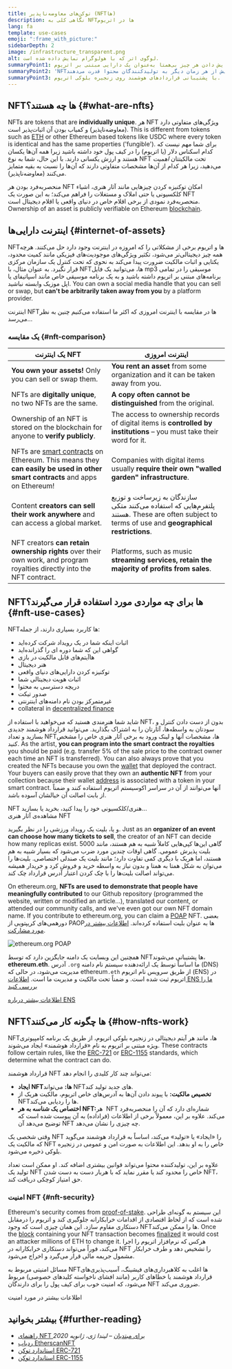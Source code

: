 ```yaml
---
title: توکن‌های معاوضه‌ناپذیر (NFTها)
description: نگاهی کلی به NFTها در اتریوم
lang: fa
template: use-cases
emoji: ":frame_with_picture:"
sidebarDepth: 2
image: /infrastructure_transparent.png
alt: لوگوی اتر که با هولوگرام نمایش داده شده‌ است.
summaryPoint1: راهی برای نمایش دادن هر چیز بی‌همتا به‌عنوان یک دارایی مبتنی بر اتریوم.
summaryPoint2: '‏NFTها بیش از هر زمان دیگر به تولیدکنندگان محتوا قدرت می‌دهند.'
summaryPoint3: با پشتیبانی قراردادهای هوشمند روی زنجیره‌ بلوکی اتریوم.
---
```


## NFTها چه هستند؟ {#what-are-nfts}

NFTs are tokens that are **individually unique**. هر NFT ویژگی‌های متفاوتی دارد (معاوضه‌ناپذیر) و کمیاب بودن آن اثبات‌پذیر است. This is different from tokens such as [ETH](/glossary/#ether) or other Ethereum based tokens like USDC where every token is identical and has the same properties ('fungible'). برای شما مهم نیست که کدام اسکناس دلار (یا اتریوم) را در کیف پول خود داشته باشید زیرا همه آن‌ها یکسان هستند و ارزش یکسانی دارند. با این حال، شما به نوع NFT تحت مالکیتتان _اهمیت_ می‌دهید، زیرا هر کدام از آن‌ها مشخصات متفاوتی دارند که آن‌ها را نسبت به بقیه متمایز می‌کنند (معاوضه‌ناپذیر).

منحصربه‌فرد بودن هر NFT امکان توکنیزه کردن چیزهایی مانند آثار هنری، اشیاء کلکسیونی یا حتی املاک و مستغلات را فراهم می‌کند؛ به این صورت یک NFT منحصربه‌فرد نمودی از برخی اقلام خاص در دنیای واقعی یا اقلام دیجیتال است. Ownership of an asset is publicly verifiable on Ethereum [blockchain](/glossary/#blockchain).

<YouTube id="Xdkkux6OxfM" />

## اینترنت دارایی‌ها {#internet-of-assets}

NFTها و اتریوم برخی از مشکلاتی را که امروزه در اینترنت وجود دارد حل می‌کنند. هرچه همه چیز دیجیتالی‌تر می‌شود، تکثیر ویژگی‌های موجودیت‌های فیزیکی مانند کمیت محدود، یکتایی و اثبات مالکیت ضرورت پیدا می‌کند به نحوی که تحت کنترل یک سازمان مرکزی قرار نگیرد. به عنوان مثال، با NFTها، می‌توانید یک فایل mp3 موسیقی را در تمامی برنامه‌های مبتنی بر اتریوم داشته باشید و به یک برنامه موسیقی خاص مانند اسپاتیفای یا اپل موزیک وابسته نباشید. You can own a social media handle that you can sell or swap, but **can't be arbitrarily taken away from you** by a platform provider.

اینترنت NFTها در مقایسه با اینترنت امروزی که اکثر ما استفاده می‌کنیم چنین به نظر می‌رسد...

### یک مقایسه {#nft-comparison}

| یک اینترنت NFT                                                                                                                                           | اینترنت امروزی                                                                                                                                    |
| -------------------------------------------------------------------------------------------------------------------------------------------------------- | ------------------------------------------------------------------------------------------------------------------------------------------------- |
| **You own your assets!** Only you can sell or swap them.                                                                                                 | **You rent an asset** from some organization and it can be taken away from you.                                                                   |
| NFTs are **digitally unique**, no two NFTs are the same.                                                                                                 | **A copy often cannot be distinguished** from the original.                                                                                       |
| Ownership of an NFT is stored on the blockchain for anyone to **verify publicly**.                                                                       | The access to ownership records of digital items is **controlled by institutions** – you must take their word for it.                             |
| NFTs are [smart contracts](/glossary/#smart-contract) on Ethereum. This means they **can easily be used in other smart contracts** and apps on Ethereum! | Companies with digital items usually **require their own "walled garden" infrastructure**.                                                        |
| Content **creators can sell their work anywhere** and can access a global market.                                                                        | سازندگان به زیرساخت و توزیع پلتفرم‌هایی که استفاده می‌کنند متکی هستند. These are often subject to terms of use and **geographical restrictions**. |
| NFT creators **can retain ownership rights** over their own work, and program royalties directly into the NFT contract.                                  | Platforms, such as music **streaming services, retain the majority of profits from sales**.                                                       |

## NFTها برای چه مواردی مورد استفاده قرار می‌گیرند؟ {#nft-use-cases}

NFTها کاربرد بسیاری دارند، از جمله:

- اثبات اینکه شما در یک رویداد شرکت کرده‌اید
- گواهی این که شما دوره ای را گذرانده‌اید
- آیتم‌های قابل مالکیت در بازی‎‌‌ها
- هنر دیجیتال
- توکنیزه کردن دارایی‌های دنیای واقعی
- اثبات هویت دیجیتالی شما
- دریچه دسترسی به محتوا
- صدور تیکت
- غیرمتمرکز بودن نام دامنه‌های اینترنتی
- collateral in [decentralized finance](/glossary/#defi)

شاید شما هنرمندی هستید که می‌خواهید با استفاده از NFT، بدون از دست دادن کنترل و سودتان به واسطه‌ها، آثارتان را به اشتراک بگذارید. می‌توانید قرارداد هوشمند جدیدی بسازید و تعداد NFTها، مشخصات آنها و لینک ورود به برخی آثار هنری خاص را مشخص کنید. As the artist, **you can program into the smart contract the royalties** you should be paid (e.g. transfer 5% of the sale price to the contract owner each time an NFT is transferred). You can also always prove that you created the NFTs because you own the [wallet](/glossary/#wallet) that deployed the contract. Your buyers can easily prove that they own an **authentic NFT** from your collection because their wallet [address](/glossary/#address) is associated with a token in your smart contract. آنها می‌توانند از آن در سراسر اکوسیستم اتریوم استفاده کنند و ضمناً از بابت اصالت آن خیالشان آسوده باشد.

<InfoBanner shouldSpaceBetween emoji=":eyes:" mt="8">
  <div>NFT هنری/کلکسیونی خود را پیدا کنید، بخرید یا بسازید...</div>
  <ButtonLink to="/dapps/?category=collectibles#explore">
    مشاهده‌ی آثار هنری NFT
  </ButtonLink>
</InfoBanner>

و یا، بلیت یک رویداد ورزشی را در نظر بگیرید. Just as an **organizer of an event can choose how many tickets to sell**, the creator of an NFT can decide how many replicas exist. گاهی این‌ها کپی‌هایی کاملاً شبیه به هم هستند، مانند 5000 بلیت پذیرش عمومی. گاهی اوقات چندین مورد ضرب می‌شود که بسیار شبیه به هم هستند، اما هریک با دیگری کمی تفاوت دارد؛ مانند بلیت یک صندلی اختصاصی. بلیت‌ها را می‌توان به شکل همتا به همتا و بدون نیاز به واسطه خرید و فروش کرد و خریدار همیشه می‌تواند اصالت بلیت‌ها را با چک کردن اعتبار آدرس قرارداد چک کند.

On ethereum.org, **NFTs are used to demonstrate that people have meaningfully contributed** to our Github repository (programmed the website, written or modified an article...), translated our content, or attended our community calls, and we've even got our own NFT domain name. If you contribute to ethereum.org, you can claim a [POAP](/glossary/#poap) NFT. بعضی دورهمی‌های کریپتویی از PAOPها به عنوان بلیت استفاده کرده‌اند. [اطلاعات بیشتر در مورد مشارکت](/contributing/#poap).

![ethereum.org POAP](./poap.png)

همچنین این وبسایت یک دامنه جایگزین دارد که توسط NFTها پشتیبانی می‌شوند، **ethereum.eth**. آدرس `.org` ما اساساً توسط یک ارائه‌دهنده‌ سیستم نام دامنه (DNS) مدیریت می‌شود، در حالی که ethereum`.eth` از طریق سرویس نام اتریوم (ENS) در اتریوم ثبت شده‌ است. و ضمناً تحت مالکیت و مدیریت ما است. [اطلاعات ENS ما را بررسی کنید](https://app.ens.domains/name/ethereum.eth)

[اطلاعات بیشتر درباره‌ ENS](https://app.ens.domains)

<Divider />

## NFTها چگونه کار می‌کنند؟ {#how-nfts-work}

NFTها، مانند هر آیتم دیجیتالی در زنجیره بلوکی اتریوم، از طریق یک برنامه کامپیوتری ویژه مبتنی بر اتریوم به نام «قرارداد هوشمند» ایجاد می‌شوند. These contracts follow certain rules, like the [ERC-721](/glossary/#erc-721) or [ERC-1155](/glossary/#erc-1155) standards, which determine what the contract can do.

قرارداد هوشمند NFT می‌تواند چند کار کلیدی را انجام دهد:

- **ایجاد NFTها:** می‌تواند NFTهای جدید تولید کند.
- **تخصیص مالکیت:** با پیوند دادن آن‌ها به آدرس‌های خاص اتریوم، مالکیت هریک از NFT‌ها را ردیابی می‌کند.
- **اختصاص یک شناسه به هر NFT:‏** هر NFT شماره‌ای دارد که آن را منحصربه‌فرد می‌کند. علاوه بر این، معمولاً برخی از اطلاعات (فراداده) به آن پیوست شده است که توضیح می‌دهد آن NFT چه چیزی را نشان می‌دهد.

وقتی شخصی یک NFT را «ایجاد» یا «تولید» می‌کند، اساساً به قرارداد هوشمند می‌گوید که مالکیت یک NFT خاص را به او بدهد. این اطلاعات به صورت امن و عمومی در زنجیره بلوکی ذخیره می‌شود.

علاوه بر این، تولیدکننده محتوا می‌تواند قوانین بیشتری اضافه کند. او ممکن است تعداد تولید یک NFT خاص را محدود کند یا مقرر نماید که با هربار دست به دست شدن NFT، حق امتیاز کوچکی دریافت کند.

### امنیت NFT {#nft-security}

Ethereum's security comes from [proof-of-stake](/glossary/#pos). این سیستم به گونه‌ای طراحی شده است که از لحاظ اقتصادی از اقدامات خرابکارانه جلوگیری کند و اتریوم را درمقابل دستکاری مقاوم سازد. این همان چیزی است که وجود NFTها را ممکن می‌کند. Once the [block](/glossary/#block) containing your NFT transaction becomes [finalized](/glossary/#finality) it would cost an attacker millions of ETH to change it. هرکس که نرم‌افزار اتریوم را اجرا می‌کند، فوراً می‌تواند دستکاری خرابکارانه در NFT را تشخیص دهد و طرف خرابکار مشمول جریمه مالی قرار می‌گیرد و اخراج می‌شود.

مسائل امنیتی مربوط به NFTها اغلب به کلاهبرداری‌های فیشینگ، آسیب‌پذیری‌های قرارداد هوشمند یا خطاهای کاربر (مانند افشای ناخواسته کلیدهای خصوصی) مربوط می‌شود، که امنیت خوب برای کیف پول را برای دارندگان NFT ضروری می‌کند.

<ButtonLink to="/security/">
  اطلاعات بیشتر در مورد امنیت
</ButtonLink>

## بیشتر بخوانید {#further-reading}

- [راهنمای NFT برای مبتدیان](https://linda.mirror.xyz/df649d61efb92c910464a4e74ae213c4cab150b9cbcc4b7fb6090fc77881a95d) – _لیندا ژی، ژانویه 2020_
- [ردیاب EtherscanNFT](https://etherscan.io/nft-top-contracts)
- [استاندارد توکن ERC-721](/developers/docs/standards/tokens/erc-721/)
- [استاندارد توکن ERC-1155](/developers/docs/standards/tokens/erc-1155/)

<Divider />

<QuizWidget quizKey="nfts" />
